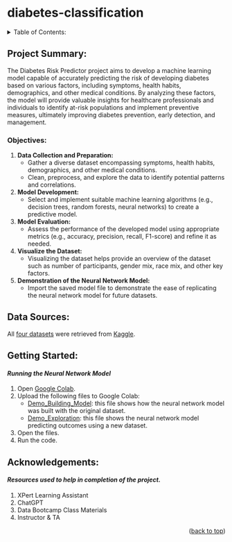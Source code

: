 # diabetes-classification
<a id="readme-top"></a>
<details>
<summary>Table of Contents:</summary>

1. [Project Summary](#Project-Summary)
    - [Objectives](#Objectives)
2. [Data Sources](#data-sources)
3. [Getting Started](#getting-started)
4. [Acknowledgments](#acknowledgements)

</details>


## Project Summary:
The Diabetes Risk Predictor project aims to develop a machine learning model capable of accurately predicting the risk of developing diabetes based on various factors, including symptoms, health habits, demographics, and other medical conditions. By analyzing these factors, the model will provide valuable insights for healthcare professionals and individuals to identify at-risk populations and implement preventive measures, ultimately improving diabetes prevention, early detection, and management.
### Objectives:
1. **Data Collection and Preparation:** 
    - Gather a diverse dataset encompassing symptoms, health habits, demographics, and other medical conditions. 
    - Clean, preprocess, and explore the data to identify potential patterns and correlations.
2. **Model Development:** 
    - Select and implement suitable machine learning algorithms (e.g., decision trees, random forests, neural networks) to create a predictive model.
3. **Model Evaluation:** 
    - Assess the performance of the developed model using appropriate metrics (e.g., accuracy, precision, recall, F1-score) and refine it as needed.
4. **Visualize the Dataset:**
    - Visualizing the dataset helps provide an overview of the dataset such as number of participants, gender mix, race mix, and other key factors.
5. **Demonstration of the Neural Network Model:**
    - Import the saved model file to demonstrate the ease of replicating the neural network model for future datasets.


## Data Sources:
All [four datasets](csv_files/) were retrieved from [Kaggle](https://www.kaggle.com/).


## Getting Started:
#### *Running the Neural Network Model*
1. Open [Google Colab](https://colab.research.google.com/).
2. Upload the following files to Google Colab:
    - [Demo_Building_Model](Final_Data/Demo/Demo_Building_Model.ipynb): this file shows how the neural network model was built with the original dataset.
    - [Demo_Exploration](Final_Data/Demo/Demo_Exploration.ipynb): this file shows the neural network model predicting outcomes using a new dataset.
3. Open the files.
4. Run the code.


## Acknowledgements:
#### *Resources used to help in completion of the project.*
1. XPert Learning Assistant
2. ChatGPT
3. Data Bootcamp Class Materials
4. Instructor & TA

<p align="right">(<a href="#readme-top">back to top</a>)</p>